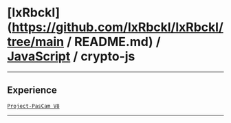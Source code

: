 # [lxRbckl](https://github.com/lxRbckl/lxRbckl/tree/main / README.md) / [JavaScript](https://github.com/lxRbckl/lxRbckl/tree/main/JavaScript) / crypto-js

---

## Experience
[`Project-PasCam V8`](https://github.com/lxRbckl/Project-PasCam/blob/V8/README.md)

---
